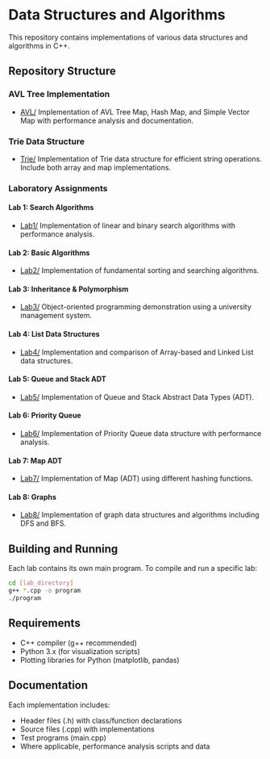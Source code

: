 # Data Structures and Algorithms
This repository contains implementations of various data structures and algorithms in C++.

## Repository Structure

### AVL Tree Implementation
- [AVL/](AVL/) Implementation of AVL Tree Map, Hash Map, and Simple Vector Map with performance analysis and documentation.

### Trie Data Structure
- [Trie/](Trie/) Implementation of Trie data structure for efficient string operations. Include both array and map implementations.

### Laboratory Assignments

#### Lab 1: Search Algorithms
- [Lab1/](Lab1/) Implementation of linear and binary search algorithms with performance analysis.

#### Lab 2: Basic Algorithms
- [Lab2/](Lab2/) Implementation of fundamental sorting and searching algorithms.

#### Lab 3: Inheritance & Polymorphism
- [Lab3/](Lab3/) Object-oriented programming demonstration using a university management system.

#### Lab 4: List Data Structures
- [Lab4/](Lab4/) Implementation and comparison of Array-based and Linked List data structures.

#### Lab 5: Queue and Stack ADT
- [Lab5/](Lab5/) Implementation of Queue and Stack Abstract Data Types (ADT).

#### Lab 6: Priority Queue
- [Lab6/](Lab6/) Implementation of Priority Queue data structure with performance analysis.

#### Lab 7: Map ADT
- [Lab7/](Lab7/) Implementation of Map (ADT) using different hashing functions.

#### Lab 8: Graphs
- [Lab8/](Lab8/) Implementation of graph data structures and algorithms including DFS and BFS.

## Building and Running

Each lab contains its own main program. To compile and run a specific lab:

```bash
cd [lab_directory]
g++ *.cpp -o program
./program
```
## Requirements
- C++ compiler (g++ recommended)
- Python 3.x (for visualization scripts)
- Plotting libraries for Python (matplotlib, pandas)

## Documentation
Each implementation includes:

- Header files (.h) with class/function declarations
- Source files (.cpp) with implementations
- Test programs (main.cpp)
- Where applicable, performance analysis scripts and data